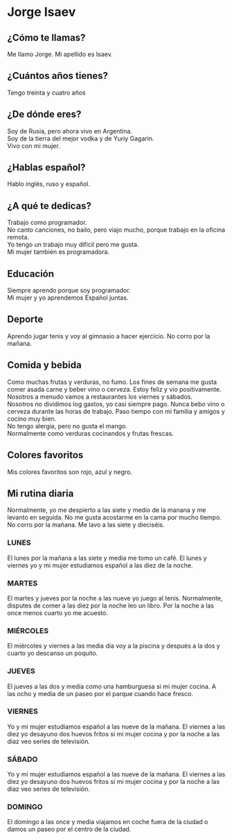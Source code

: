 # Jorge Isaev

## ¿Cómo te llamas?

Me llamo Jorge. Mi apellido es Isaev.

## ¿Cuántos años tienes?

Tengo treinta y cuatro años

## ¿De dónde eres?

Soy de Rusia, pero ahora vivo en Argentina.  
Soy de la tierra del mejor vodka y de Yuriy Gagarin.  
Vivo con mi mujer.

## ¿Hablas español?

Hablo inglés, ruso y español.

## ¿A qué te dedicas?

Trabajo como programador.  
No canto canciones, no bailo, pero viajo mucho, porque trabajo en la oficina remota.   
Yo tengo un trabajo muy difícil pero me gusta.   
Mi mujer también es programadora.

## Educación

Siempre aprendo porque soy programador.  
Mi mujer y yo aprendemos Español juntas.

## Deporte

Aprendo jugar tenis y voy al gimnasio a hacer ejercicio.
No corro por la mañana.

## Comida y bebida

Como muchas frutas y verduras, no fumo.
Los fines de semana me gusta comer asada carne y beber vino o cerveza. Estoy feliz y vio positivamente.
Nosotros a menudo vamos a restaurantes los viernes y sábados.  
Nosotros no dividimos log gastos, yo casi siempre pago.
Nunca bebo vino o cerveza durante las horas de trabajo.
Paso tiempo con mi familia y amigos y cocino muy bien.  
No tengo alergia, pero no gusta el mango.  
Normalmente como verduras cocinandos y frutas frescas.

## Colores favoritos

Mis colores favoritos son rojo, azul y negro.

## Mi rutina diaria

Normalmente, yo me despierto a las siete y medio de la manana y me levanto en seguida.
No me gusta acostarme en la cama por mucho tiempo.
No corro por la mañana.
Me lavo a las siete y dieciséis.

### LUNES

El lunes por la mañana a las siete y media me tomo un café.
El lunes y viernes yo y mi mujer estudiamos español a las diez de la noche.

### MARTES

El martes y jueves por la noche a las nueve yo juego al tenis.
Normalmente, disputes de comer a las diez por la noche leo un libro.
Por la noche a las once menos cuarto yo me acuesto.

### MIÉRCOLES

El miércoles y viernes a las media día voy a la piscina y después a la dos y cuarto yo descanso un poquito.

### JUEVES

El jueves a las dos y media como una hamburguesa si mi mujer cocina.
A las ocho y media de un paseo por el parque cuando hace fresco.

### VIERNES

Yo y mi mujer estudiamos español a las nueve de la mañana.
El viernes a las diez yo desayuno dos huevos fritos si mi mujer cocina y por la noche a las diaz veo series de televisión.

### SÁBADO

Yo y mi mujer estudiamos español a las nueve de la mañana.
El viernes a las diez yo desayuno dos huevos fritos si mi mujer cocina y por la noche a las diaz veo series de
televisión.

### DOMINGO

El domingo a las once y media viajamos en coche fuera de la ciudad o damos un paseo por el centro de la ciudad.